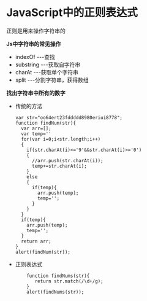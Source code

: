 JavaScript中的正则表达式
========

正则是用来操作字符串的

**Js中字符串的常见操作**

* indexOf          ---查找
* substring        ---获取自字符串
* charAt           ---获取单个字符串
* split            ---分割字符串，获得数组

**找出字符串中所有的数字**

* 传统的方法

      var str="oo64ert23fddddd8980eriui8778";
      function findNum(str){
        var arr=[];
        var temp=''
        for(var i=0;i<str.length;i++)
        {
          if(str.charAt(i)<='9'&&str.charAt(i)>='0')
          {
            //arr.push(str.charAt(i));
            temp+=str.charAt(i);
          }
          else
          {
            if(temp){
              arr.push(temp);
              temp='';
            }
          }
        }
        if(temp){
          arr.push(temp);
          temp='';
        }
        return arr;
      }
      alert(findNum(str));

* 正则表达式

          function findNums(str){
             return str.match(/\d+/g);
          }
          alert(findNums(str));
